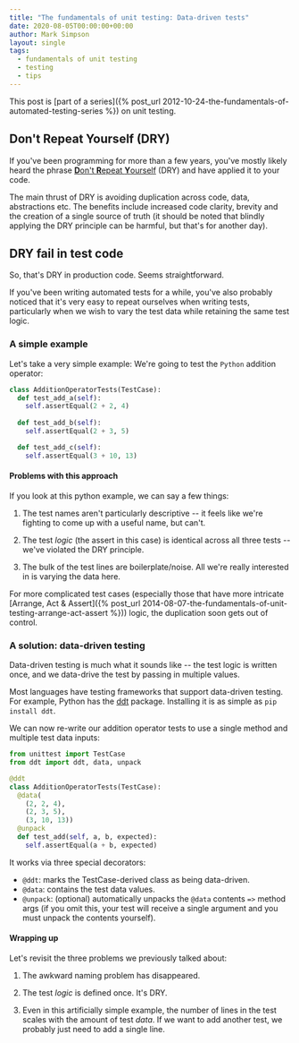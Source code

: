 ```yaml
---
title: "The fundamentals of unit testing: Data-driven tests"
date: 2020-08-05T00:00:00+00:00
author: Mark Simpson
layout: single
tags:
  - fundamentals of unit testing
  - testing
  - tips
---
```


This post is [part of a series]({% post_url 2012-10-24-the-fundamentals-of-automated-testing-series %}) on unit testing.

## Don't Repeat Yourself (DRY) 
If you've been programming for more than a few years, you've mostly likely heard the phrase [**D**on't **R**epeat 
**Y**ourself](https://en.wikipedia.org/wiki/Don%27t_repeat_yourself) (DRY) and have applied it to your code. 

The main thrust of DRY is avoiding duplication across code, data, abstractions etc. The benefits include increased code 
clarity, brevity and the creation of a single source of truth (it should be noted that blindly applying the DRY 
principle can be harmful, but that's for another day).

## DRY fail in test code
So, that's DRY in production code. Seems straightforward. 

If you've been writing automated tests for a while, you've also probably noticed that it's very easy to repeat ourselves 
when writing tests, particularly when we wish to vary the test data while retaining the same test logic. 

### A simple example
Let's take a very simple example: We're going to test the `Python` addition operator:

```python
class AdditionOperatorTests(TestCase):    
  def test_add_a(self):
    self.assertEqual(2 + 2, 4)
 
  def test_add_b(self):
    self.assertEqual(2 + 3, 5)

  def test_add_c(self):
    self.assertEqual(3 + 10, 13)
```

#### Problems with this approach
If you look at this python example, we can say a few things:
1. The test names aren't particularly descriptive -- it feels like we're fighting to come up with a useful name, but 
can't.

1. The test _logic_ (the assert in this case) is identical across all three tests -- we've violated the DRY principle.

1. The bulk of the test lines are boilerplate/noise. All we're really interested in is varying the data here. 

For more complicated test cases (especially those that have more intricate 
[Arrange, Act & Assert]({% post_url 2014-08-07-the-fundamentals-of-unit-testing-arrange-act-assert %})) logic, the
duplication soon gets out of control. 

### A solution: data-driven testing
Data-driven testing is much what it sounds like -- the test logic is written once, and we data-drive the test by 
passing in multiple values.

Most languages have testing frameworks that support data-driven testing. For example, Python has the 
[ddt](https://ddt.readthedocs.io/en/latest/example.html) package. Installing it is as simple as `pip install ddt`. 

We can now re-write our addition operator tests to use a single method and multiple test data inputs:

```python
from unittest import TestCase
from ddt import ddt, data, unpack

@ddt
class AdditionOperatorTests(TestCase):
  @data(
    (2, 2, 4), 
    (2, 3, 5), 
    (3, 10, 13))
  @unpack
  def test_add(self, a, b, expected):
    self.assertEqual(a + b, expected)
``` 

It works via three special decorators:
* `@ddt`: marks the TestCase-derived class as being data-driven.
* `@data`: contains the test data values.
* `@unpack`: (optional) automatically unpacks the `@data` contents `=>` method args (if you omit this, your test will 
receive a single argument and you must unpack the contents yourself).

#### Wrapping up
Let's revisit the three problems we previously talked about:

1. The awkward naming problem has disappeared. 

1. The test _logic_ is defined once. It's DRY.

1. Even in this artificially simple example, the number of lines in the test scales with the amount of test _data_. 
If we want to add another test, we probably just need to add a single line. 
